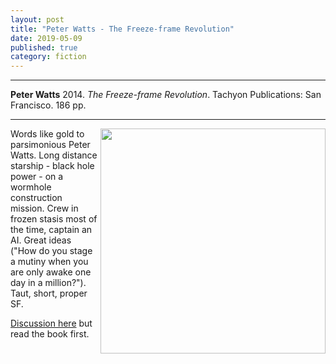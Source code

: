 ```yaml
---
layout: post
title: "Peter Watts - The Freeze-frame Revolution"
date: 2019-05-09
published: true
category: fiction
---
```



***
<b>Peter Watts</b> 2014. _The Freeze-frame Revolution_. Tachyon Publications: San Francisco. 186 pp.

***

<img align="right" width="360" src="https://tachyonpublications.com/wp-content/uploads/2017/07/FreezeFrame-1.png" alt="">  

Words like gold to parsimonious Peter Watts.  Long distance starship - black hole power - on a wormhole construction mission.  Crew in frozen stasis most of the time, captain an AI.  Great ideas ("How do you stage a mutiny when you are only awake one day in a million?"). Taut, short, proper SF.  


[Discussion here](https://www.reddit.com/r/printSF/comments/8omjxm/spoilers_discussion_of_the_freezeframe_revolution/) but read the book first.
